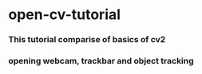# open-cv-tutorial
### This tutorial comparise of basics of cv2
### opening webcam, trackbar and object tracking
